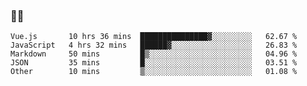 ### 👨‍💻

<!--START_SECTION:waka-->
```text
Vue.js       10 hrs 36 mins  ███████████████▓░░░░░░░░░   62.67 % 
JavaScript   4 hrs 32 mins   ██████▓░░░░░░░░░░░░░░░░░░   26.83 % 
Markdown     50 mins         █▒░░░░░░░░░░░░░░░░░░░░░░░   04.96 % 
JSON         35 mins         █░░░░░░░░░░░░░░░░░░░░░░░░   03.51 % 
Other        10 mins         ▒░░░░░░░░░░░░░░░░░░░░░░░░   01.08 % 
```
<!--END_SECTION:waka-->
